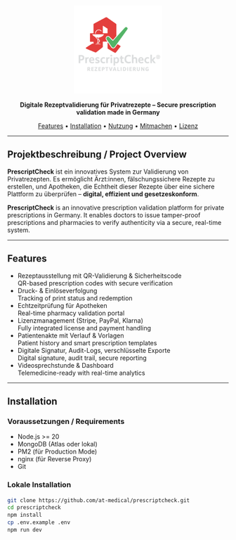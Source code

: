 <p align="center">
  <img src="./assets/logo.PNG" alt="PrescriptCheck Logo" width="200"/>
</p>

<p align="center"><strong>Digitale Rezeptvalidierung für Privatrezepte – Secure prescription validation made in Germany</strong></p>

<p align="center">
  <a href="#features">Features</a> •
  <a href="#installation">Installation</a> •
  <a href="#usage--nutzung">Nutzung</a> •
  <a href="#contributing">Mitmachen</a> •
  <a href="#license">Lizenz</a>
</p>

---

## Projektbeschreibung / Project Overview

**PrescriptCheck** ist ein innovatives System zur Validierung von Privatrezepten. Es ermöglicht Ärzt:innen, fälschungssichere Rezepte zu erstellen, und Apotheken, die Echtheit dieser Rezepte über eine sichere Plattform zu überprüfen – **digital, effizient und gesetzeskonform**.

**PrescriptCheck** is an innovative prescription validation platform for private prescriptions in Germany. It enables doctors to issue tamper-proof prescriptions and pharmacies to verify authenticity via a secure, real-time system.

---

## Features

- Rezeptausstellung mit QR-Validierung & Sicherheitscode  
  QR-based prescription codes with secure verification
- Druck- & Einlöseverfolgung  
  Tracking of print status and redemption
- Echtzeitprüfung für Apotheken  
  Real-time pharmacy validation portal
- Lizenzmanagement (Stripe, PayPal, Klarna)  
  Fully integrated license and payment handling
- Patientenakte mit Verlauf & Vorlagen  
  Patient history and smart prescription templates
- Digitale Signatur, Audit-Logs, verschlüsselte Exporte  
  Digital signature, audit trail, secure reporting
- Videosprechstunde & Dashboard  
  Telemedicine-ready with real-time analytics

---

## Installation

### Voraussetzungen / Requirements

- Node.js >= 20
- MongoDB (Atlas oder lokal)
- PM2 (für Production Mode)
- nginx (für Reverse Proxy)
- Git

### Lokale Installation

```bash
git clone https://github.com/at-medical/prescriptcheck.git
cd prescriptcheck
npm install
cp .env.example .env
npm run dev
